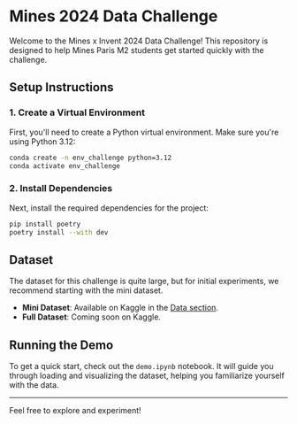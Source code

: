 # Mines 2024 Data Challenge

Welcome to the Mines x Invent 2024 Data Challenge! This repository is designed to help Mines Paris M2 students get started quickly with the challenge.

## Setup Instructions

### 1. Create a Virtual Environment

First, you'll need to create a Python virtual environment. Make sure you're using Python 3.12:

```bash
conda create -n env_challenge python=3.12
conda activate env_challenge
```

### 2. Install Dependencies

Next, install the required dependencies for the project:

```bash
pip install poetry
poetry install --with dev
```

## Dataset

The dataset for this challenge is quite large, but for initial experiments, we recommend starting with the mini dataset.

- **Mini Dataset**: Available on Kaggle in the [Data section](https://www.kaggle.com/competitions/data-challenge-invent-mines2024/data).
- **Full Dataset**: Coming soon on Kaggle.

## Running the Demo

To get a quick start, check out the `demo.ipynb` notebook. It will guide you through loading and visualizing the dataset, helping you familiarize yourself with the data.

---

Feel free to explore and experiment!
